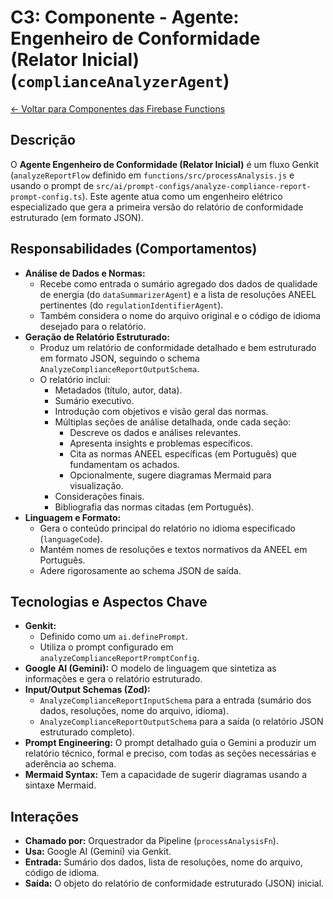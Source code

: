 
# C3: Componente - Agente: Engenheiro de Conformidade (Relator Inicial) (`complianceAnalyzerAgent`)

[<- Voltar para Componentes das Firebase Functions](./../03-firebase-functions-components.md)

## Descrição

O **Agente Engenheiro de Conformidade (Relator Inicial)** é um fluxo Genkit (`analyzeReportFlow` definido em `functions/src/processAnalysis.js` e usando o prompt de `src/ai/prompt-configs/analyze-compliance-report-prompt-config.ts`). Este agente atua como um engenheiro elétrico especializado que gera a primeira versão do relatório de conformidade estruturado (em formato JSON).

## Responsabilidades (Comportamentos)

*   **Análise de Dados e Normas:**
    *   Recebe como entrada o sumário agregado dos dados de qualidade de energia (do `dataSummarizerAgent`) e a lista de resoluções ANEEL pertinentes (do `regulationIdentifierAgent`).
    *   Também considera o nome do arquivo original e o código de idioma desejado para o relatório.
*   **Geração de Relatório Estruturado:**
    *   Produz um relatório de conformidade detalhado e bem estruturado em formato JSON, seguindo o schema `AnalyzeComplianceReportOutputSchema`.
    *   O relatório inclui:
        *   Metadados (título, autor, data).
        *   Sumário executivo.
        *   Introdução com objetivos e visão geral das normas.
        *   Múltiplas seções de análise detalhada, onde cada seção:
            *   Descreve os dados e análises relevantes.
            *   Apresenta insights e problemas específicos.
            *   Cita as normas ANEEL específicas (em Português) que fundamentam os achados.
            *   Opcionalmente, sugere diagramas Mermaid para visualização.
        *   Considerações finais.
        *   Bibliografia das normas citadas (em Português).
*   **Linguagem e Formato:**
    *   Gera o conteúdo principal do relatório no idioma especificado (`languageCode`).
    *   Mantém nomes de resoluções e textos normativos da ANEEL em Português.
    *   Adere rigorosamente ao schema JSON de saída.

## Tecnologias e Aspectos Chave

*   **Genkit:**
    *   Definido como um `ai.definePrompt`.
    *   Utiliza o prompt configurado em `analyzeComplianceReportPromptConfig`.
*   **Google AI (Gemini):** O modelo de linguagem que sintetiza as informações e gera o relatório estruturado.
*   **Input/Output Schemas (Zod):**
    *   `AnalyzeComplianceReportInputSchema` para a entrada (sumário dos dados, resoluções, nome do arquivo, idioma).
    *   `AnalyzeComplianceReportOutputSchema` para a saída (o relatório JSON estruturado completo).
*   **Prompt Engineering:** O prompt detalhado guia o Gemini a produzir um relatório técnico, formal e preciso, com todas as seções necessárias e aderência ao schema.
*   **Mermaid Syntax:** Tem a capacidade de sugerir diagramas usando a sintaxe Mermaid.

## Interações

*   **Chamado por:** Orquestrador da Pipeline (`processAnalysisFn`).
*   **Usa:** Google AI (Gemini) via Genkit.
*   **Entrada:** Sumário dos dados, lista de resoluções, nome do arquivo, código de idioma.
*   **Saída:** O objeto do relatório de conformidade estruturado (JSON) inicial.
